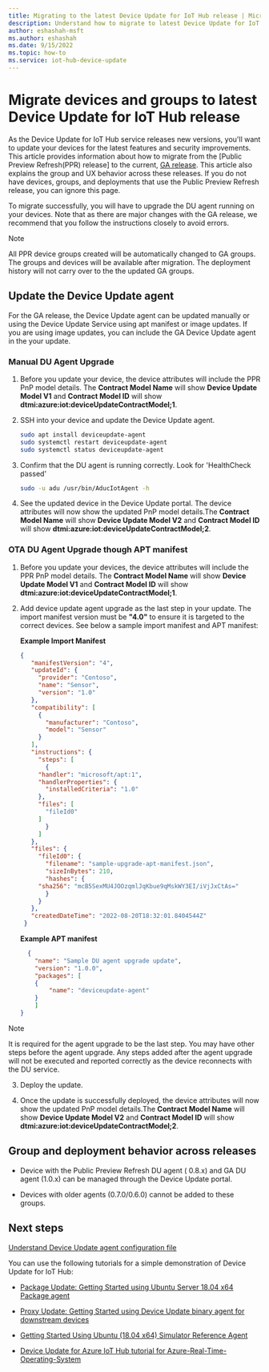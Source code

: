 ```yaml
---
title: Migrating to the latest Device Update for IoT Hub release | Microsoft Docs
description: Understand how to migrate to latest Device Update for IoT Hub release
author: eshashah-msft
ms.author: eshashah
ms.date: 9/15/2022
ms.topic: how-to
ms.service: iot-hub-device-update
---
```


# Migrate devices and groups to latest Device Update for IoT Hub release

As the Device Update for IoT Hub service releases new versions, you'll want to update your devices for the latest features and security improvements. This article provides information about how to migrate from the [Public Preview Refresh(PPR) release] to the current, [GA release](understand-device-update.md). This article also explains the group and UX behavior across these releases. If you do not have devices, groups, and deployments that use the Public Preview Refresh release, you can ignore this page.

To migrate successfully, you will have to upgrade the DU agent running on your devices. Note that as there are major changes with the GA release, we recommend that you follow the instructions closely to avoid errors.

> [!NOTE] 
> All PPR device groups created will be automatically changed to GA groups. The groups and devices will be available after migration. The deployment history will not carry over to the the updated GA groups. 

## Update the Device Update agent

For the GA release, the Device Update agent can be updated manually or using the Device Update Service using apt manifest or image updates. If you are using image updates, you can include the GA Device Update agent in the your update.

### Manual DU Agent Upgrade

1. Before you update your device, the device attributes will include the PPR PnP model details. The **Contract Model Name** will show **Device Update Model V1** and **Contract Model ID** will show **dtmi:azure:iot:deviceUpdateContractModel;1**.

3. SSH into your device and update the Device Update agent.
   ```bash
   sudo apt install deviceupdate-agent
   sudo systemctl restart deviceupdate-agent
   sudo systemctl status deviceupdate-agent
   ```
2. Confirm that the DU agent is running correctly. Look for 'HealthCheck passed'
   ```bash
   sudo -u adu /usr/bin/AducIotAgent -h  
   ```
3. See the updated device in the Device Update portal. The device attributes will now show the updated PnP model details.The **Contract Model Name** will show **Device Update Model V2** and **Contract Model ID** will show **dtmi:azure:iot:deviceUpdateContractModel;2**.


### OTA DU Agent Upgrade though APT manifest

1. Before you update your devices, the device attributes will include the PPR PnP model details. The **Contract Model Name** will show **Device Update Model V1** and **Contract Model ID** will show **dtmi:azure:iot:deviceUpdateContractModel;1**.

2. Add device update agent upgrade as the last step in your update. The import manifest version must be **"4.0"** to ensure it is targeted to the correct devices. See below a sample import manifest and APT manifest:

   **Example Import Manifest**
   ```json
   {
      "manifestVersion": "4",
      "updateId": {
        "provider": "Contoso",
        "name": "Sensor",
        "version": "1.0"
      },
      "compatibility": [
        {
          "manufacturer": "Contoso",
          "model": "Sensor"
        }
      ],
      "instructions": {
        "steps": [
          {
        "handler": "microsoft/apt:1",
        "handlerProperties": {
          "installedCriteria": "1.0"
        },
        "files": [
          "fileId0"
        ]
          }
        ]
      },
      "files": {
        "fileId0": {
          "filename": "sample-upgrade-apt-manifest.json",
          "sizeInBytes": 210,
          "hashes": {
        "sha256": "mcB5SexMU4JOOzqmlJqKbue9qMskWY3EI/iVjJxCtAs="
          }
        }
      },
      "createdDateTime": "2022-08-20T18:32:01.8404544Z"
    }
    ```

    **Example APT manifest**

    ```json
      {
        "name": "Sample DU agent upgrade update",
        "version": "1.0.0",
        "packages": [
        {
            "name": "deviceupdate-agent"
        }
        ]
    }
    ```

> [!NOTE] 
> It is required for the agent upgrade to be the last step. You may have other steps before the agent upgrade. Any steps added after the agent upgrade will not be executed and reported correctly as the device reconnects with the DU service.

3. Deploy the update.

4. Once the update is successfully deployed, the device attributes will now show the updated PnP model details.The **Contract Model Name** will show **Device Update Model V2** and **Contract Model ID** will show **dtmi:azure:iot:deviceUpdateContractModel;2**. 
 
## Group and deployment behavior across releases

- Device with the Public Preview Refresh DU agent ( 0.8.x) and GA DU agent (1.0.x) can be managed through the Device Update portal. 

- Devices with older agents (0.7.0/0.6.0) cannot be added to these groups.

## Next steps

[Understand Device Update agent configuration file](device-update-configuration-file.md)

You can use the following tutorials for a simple demonstration of Device Update for IoT Hub:
    
- [Package Update: Getting Started using Ubuntu Server 18.04 x64 Package agent](device-update-ubuntu-agent.md)
    
- [Proxy Update: Getting Started using Device Update binary agent for downstream devices](device-update-howto-proxy-updates.md)
    
- [Getting Started Using Ubuntu (18.04 x64) Simulator Reference Agent](device-update-simulator.md)

- [Device Update for Azure IoT Hub tutorial for Azure-Real-Time-Operating-System](device-update-azure-real-time-operating-system.md)
